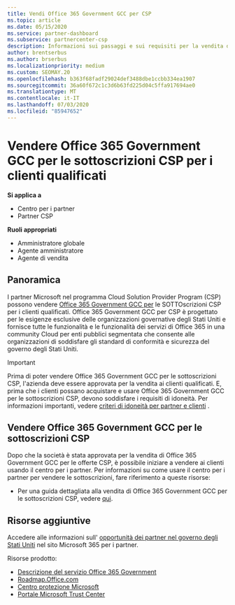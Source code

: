```yaml
---
title: Vendi Office 365 Government GCC per CSP
ms.topic: article
ms.date: 05/15/2020
ms.service: partner-dashboard
ms.subservice: partnercenter-csp
description: Informazioni sui passaggi e sui requisiti per la vendita di sottoscrizioni a Office 365 Government GCC per CSP per i clienti qualificati Stati Uniti governativi o i terzisti.
author: brentserbus
ms.author: brserbus
ms.localizationpriority: medium
ms.custom: SEOMAY.20
ms.openlocfilehash: b363f68fadf29024def3488dbe1ccbb334ea1907
ms.sourcegitcommit: 36a60f672c1c3d6b63fd225d04c5ffa917694ae0
ms.translationtype: MT
ms.contentlocale: it-IT
ms.lasthandoff: 07/03/2020
ms.locfileid: "85947652"
---
```

# <a name="sell-office-365-government-gcc-for-csp-subscriptions-to-qualified-customers"></a>Vendere Office 365 Government GCC per le sottoscrizioni CSP per i clienti qualificati

**Si applica a**

- Centro per i partner
- Partner CSP

**Ruoli appropriati**

- Amministratore globale
- Agente amministratore
- Agente di vendita

## <a name="overview"></a>Panoramica

I partner Microsoft nel programma Cloud Solution Provider Program (CSP) possono vendere [Office 365 Government GCC per](https://www.microsoft.com/microsoft-365/partners/governmentforCSP) le SOTTOscrizioni CSP per i clienti qualificati. Office 365 Government GCC per CSP è progettato per le esigenze esclusive delle organizzazioni governative degli Stati Uniti e fornisce tutte le funzionalità e le funzionalità dei servizi di Office 365 in una community Cloud per enti pubblici segmentata che consente alle organizzazioni di soddisfare gli standard di conformità e sicurezza del governo degli Stati Uniti. 

>[!IMPORTANT] 
>Prima di poter vendere Office 365 Government GCC per le sottoscrizioni CSP, l'azienda deve essere approvata per la vendita ai clienti qualificati. E, prima che i clienti possano acquistare e usare Office 365 Government GCC per le sottoscrizioni CSP, devono soddisfare i requisiti di idoneità. Per informazioni importanti, vedere [criteri di idoneità per partner e clienti](csp-gcc-validate.md) .


## <a name="sell-office-365-government-gcc-for-csp-subscriptions"></a>Vendere Office 365 Government GCC per le sottoscrizioni CSP

Dopo che la società è stata approvata per la vendita di Office 365 Government GCC per le offerte CSP, è possibile iniziare a vendere ai clienti usando il centro per i partner. Per informazioni su come usare il centro per i partner per vendere le sottoscrizioni, fare riferimento a queste risorse: 

-   Per una guida dettagliata alla vendita di Office 365 Government GCC per le sottoscrizioni CSP, vedere [qui](https://go.microsoft.com/fwlink/?linkid=2007323).  


## <a name="additional-resources"></a>Risorse aggiuntive

Accedere alle informazioni sull' [opportunità dei partner nel governo degli Stati Uniti](https://www.microsoft.com/microsoft-365/partners/governmentforCSP) nel sito Microsoft 365 per i partner.

Risorse prodotto:

- [Descrizione del servizio Office 365 Government](https://technet.microsoft.com/library/mt774581.aspx)
- [Roadmap.Office.com](https://products.office.com/business/office-365-roadmap)
- [Centro protezione Microsoft](https://www.microsoft.com/TrustCenter/)
- [Portale Microsoft Trust Center](https://aka.ms/STP)

